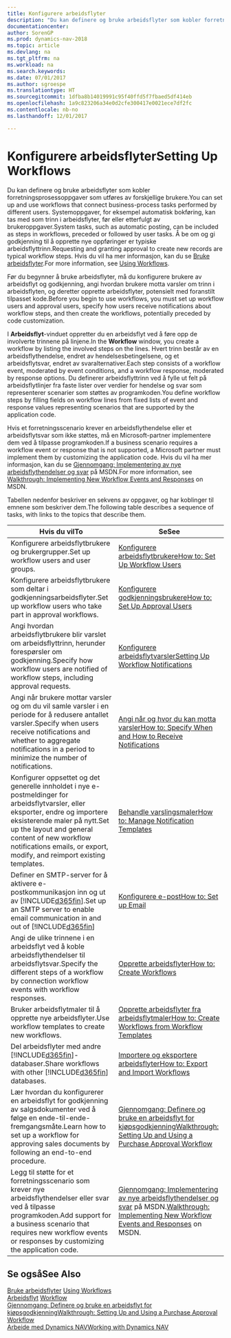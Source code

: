 ```yaml
---
title: Konfigurere arbeidsflyter
description: "Du kan definere og bruke arbeidsflyter som kobler forretningsprosessoppgaver som utføres av forskjellige brukere. Systemoppgaver, for eksempel automatisk bokføring, kan tas med som trinn i arbeidsflyter, før eller etterfulgt av brukeroppgaver. Å be om og gi godkjenning til å opprette nye oppføringer er typiske arbeidsflyttrinn."
documentationcenter: 
author: SorenGP
ms.prod: dynamics-nav-2018
ms.topic: article
ms.devlang: na
ms.tgt_pltfrm: na
ms.workload: na
ms.search.keywords: 
ms.date: 07/01/2017
ms.author: sgroespe
ms.translationtype: HT
ms.sourcegitcommit: 1dfba8b14019991c95f40ffd5f7fbaed5df414eb
ms.openlocfilehash: 1a9c823206a34e0d2cfe300417e0021ece7df2fc
ms.contentlocale: nb-no
ms.lasthandoff: 12/01/2017

---
```

# <a name="setting-up-workflows"></a><span data-ttu-id="55a57-105">Konfigurere arbeidsflyter</span><span class="sxs-lookup"><span data-stu-id="55a57-105">Setting Up Workflows</span></span>
<span data-ttu-id="55a57-106">Du kan definere og bruke arbeidsflyter som kobler forretningsprosessoppgaver som utføres av forskjellige brukere.</span><span class="sxs-lookup"><span data-stu-id="55a57-106">You can set up and use workflows that connect business-process tasks performed by different users.</span></span> <span data-ttu-id="55a57-107">Systemoppgaver, for eksempel automatisk bokføring, kan tas med som trinn i arbeidsflyter, før eller etterfulgt av brukeroppgaver.</span><span class="sxs-lookup"><span data-stu-id="55a57-107">System tasks, such as automatic posting, can be included as steps in workflows, preceded or followed by user tasks.</span></span> <span data-ttu-id="55a57-108">Å be om og gi godkjenning til å opprette nye oppføringer er typiske arbeidsflyttrinn.</span><span class="sxs-lookup"><span data-stu-id="55a57-108">Requesting and granting approval to create new records are typical workflow steps.</span></span> <span data-ttu-id="55a57-109">Hvis du vil ha mer informasjon, kan du se [Bruke arbeidsflyter](across-use-workflows.md).</span><span class="sxs-lookup"><span data-stu-id="55a57-109">For more information, see [Using Workflows](across-use-workflows.md).</span></span>  

 <span data-ttu-id="55a57-110">Før du begynner å bruke arbeidsflyter, må du konfigurere brukere av arbeidsflyt og godkjenning, angi hvordan brukere motta varsler om trinn i arbeidsflyten, og deretter opprette arbeidsflyter, potensielt med foranstilt tilpasset kode.</span><span class="sxs-lookup"><span data-stu-id="55a57-110">Before you begin to use workflows, you must set up workflow users and approval users, specify how users receive notifications about workflow steps, and then create the workflows, potentially preceded by code customization.</span></span>  

 <span data-ttu-id="55a57-111">I **Arbeidsflyt**-vinduet oppretter du en arbeidsflyt ved å føre opp de involverte trinnene på linjene.</span><span class="sxs-lookup"><span data-stu-id="55a57-111">In the **Workflow** window, you create a workflow by listing the involved steps on the lines.</span></span> <span data-ttu-id="55a57-112">Hvert trinn består av en arbeidsflythendelse, endret av hendelsesbetingelsene, og et arbeidsflytsvar, endret av svaralternativer.</span><span class="sxs-lookup"><span data-stu-id="55a57-112">Each step consists of a workflow event, moderated by event conditions, and a workflow response, moderated by response options.</span></span> <span data-ttu-id="55a57-113">Du definerer arbeidsflyttrinn ved å fylle ut felt på arbeidsflytlinjer fra faste lister over verdier for hendelse og svar som representerer scenarier som støttes av programkoden.</span><span class="sxs-lookup"><span data-stu-id="55a57-113">You define workflow steps by filling fields on workflow lines from fixed lists of event and response values representing scenarios that are supported by the application code.</span></span>  

 <span data-ttu-id="55a57-114">Hvis et forretningsscenario krever en arbeidsflythendelse eller et arbeidsflytsvar som ikke støttes, må en Microsoft-partner implementere dem ved å tilpasse programkoden.</span><span class="sxs-lookup"><span data-stu-id="55a57-114">If a business scenario requires a workflow event or response that is not supported, a Microsoft partner must implement them by customizing the application code.</span></span> <span data-ttu-id="55a57-115">Hvis du vil ha mer informasjon, kan du se [Gjennomgang: Implementering av nye arbeidsflythendelser og svar](https://msdn.microsoft.com/en-us/library/mt574349.aspx) på MSDN.</span><span class="sxs-lookup"><span data-stu-id="55a57-115">For more information, see [Walkthrough: Implementing New Workflow Events and Responses](https://msdn.microsoft.com/en-us/library/mt574349.aspx) on MSDN.</span></span>

 <span data-ttu-id="55a57-116">Tabellen nedenfor beskriver en sekvens av oppgaver, og har koblinger til emnene som beskriver dem.</span><span class="sxs-lookup"><span data-stu-id="55a57-116">The following table describes a sequence of tasks, with links to the topics that describe them.</span></span>  

|<span data-ttu-id="55a57-117">**Hvis du vil**</span><span class="sxs-lookup"><span data-stu-id="55a57-117">**To**</span></span>|<span data-ttu-id="55a57-118">**Se**</span><span class="sxs-lookup"><span data-stu-id="55a57-118">**See**</span></span>|  
|------------|-------------|  
|<span data-ttu-id="55a57-119">Konfigurere arbeidsflytbrukere og brukergrupper.</span><span class="sxs-lookup"><span data-stu-id="55a57-119">Set up workflow users and user groups.</span></span>|[<span data-ttu-id="55a57-120">Konfigurere arbeidsflytbrukere</span><span class="sxs-lookup"><span data-stu-id="55a57-120">How to: Set Up Workflow Users</span></span>](across-how-to-set-up-workflow-users.md)|  
|<span data-ttu-id="55a57-121">Konfigurere arbeidsflytbrukere som deltar i godkjenningsarbeidsflyter.</span><span class="sxs-lookup"><span data-stu-id="55a57-121">Set up workflow users who take part in approval workflows.</span></span>|[<span data-ttu-id="55a57-122">Konfigurere godkjenningsbrukere</span><span class="sxs-lookup"><span data-stu-id="55a57-122">How to: Set Up Approval Users</span></span>](across-how-to-set-up-approval-users.md)|  
|<span data-ttu-id="55a57-123">Angi hvordan arbeidsflytbrukere blir varslet om arbeidsflyttrinn, herunder forespørsler om godkjenning.</span><span class="sxs-lookup"><span data-stu-id="55a57-123">Specify how workflow users are notified of workflow steps, including approval requests.</span></span>|[<span data-ttu-id="55a57-124">Konfigurere arbeidsflytvarsler</span><span class="sxs-lookup"><span data-stu-id="55a57-124">Setting Up Workflow Notifications</span></span>](across-setting-up-workflow-notifications.md)|  
|<span data-ttu-id="55a57-125">Angi når brukere mottar varsler og om du vil samle varsler i en periode for å redusere antallet varsler.</span><span class="sxs-lookup"><span data-stu-id="55a57-125">Specify when users receive notifications and whether to aggregate notifications in a period to minimize the number of notifications.</span></span>|[<span data-ttu-id="55a57-126">Angi når og hvor du kan motta varsler</span><span class="sxs-lookup"><span data-stu-id="55a57-126">How to: Specify When and How to Receive Notifications</span></span>](across-how-to-specify-when-and-how-to-receive-notifications.md)|  
|<span data-ttu-id="55a57-127">Konfigurer oppsettet og det generelle innholdet i nye e-postmeldinger for arbeidsflytvarsler, eller eksporter, endre og importere eksisterende maler på nytt.</span><span class="sxs-lookup"><span data-stu-id="55a57-127">Set up the layout and general content of new workflow notifications emails, or export, modify, and reimport existing templates.</span></span>|[<span data-ttu-id="55a57-128">Behandle varslingsmaler</span><span class="sxs-lookup"><span data-stu-id="55a57-128">How to: Manage Notification Templates</span></span>](across-how-to-manage-notification-templates.md)|  
|<span data-ttu-id="55a57-129">Definer en SMTP-server for å aktivere e-postkommunikasjon inn og ut av [!INCLUDE[d365fin](includes/d365fin_md.md)].</span><span class="sxs-lookup"><span data-stu-id="55a57-129">Set up an SMTP server to enable email communication in and out of [!INCLUDE[d365fin](includes/d365fin_md.md)]</span></span>|[<span data-ttu-id="55a57-130">Konfigurere e-post</span><span class="sxs-lookup"><span data-stu-id="55a57-130">How to: Set up Email</span></span>](madeira-how-setup-email.md)|
|<span data-ttu-id="55a57-131">Angi de ulike trinnene i en arbeidsflyt ved å koble arbeidsflythendelser til arbeidsflytsvar.</span><span class="sxs-lookup"><span data-stu-id="55a57-131">Specify the different steps of a workflow by connection workflow events with workflow responses.</span></span>|[<span data-ttu-id="55a57-132">Opprette arbeidsflyter</span><span class="sxs-lookup"><span data-stu-id="55a57-132">How to: Create Workflows</span></span>](across-how-to-create-workflows.md)|  
|<span data-ttu-id="55a57-133">Bruker arbeidsflytmaler til å opprette nye arbeidsflyter.</span><span class="sxs-lookup"><span data-stu-id="55a57-133">Use workflow templates to create new workflows.</span></span>|[<span data-ttu-id="55a57-134">Opprette arbeidsflyter fra arbeidsflytmaler</span><span class="sxs-lookup"><span data-stu-id="55a57-134">How to: Create Workflows from Workflow Templates</span></span>](across-how-to-create-workflows-from-workflow-templates.md)|  
|<span data-ttu-id="55a57-135">Del arbeidsflyter med andre [!INCLUDE[d365fin](includes/d365fin_md.md)]-databaser.</span><span class="sxs-lookup"><span data-stu-id="55a57-135">Share workflows with other [!INCLUDE[d365fin](includes/d365fin_md.md)] databases.</span></span>|[<span data-ttu-id="55a57-136">Importere og eksportere arbeidsflyter</span><span class="sxs-lookup"><span data-stu-id="55a57-136">How to: Export and Import Workflows</span></span>](across-how-to-export-and-import-workflows.md)|  
|<span data-ttu-id="55a57-137">Lær hvordan du konfigurerer en arbeidsflyt for godkjenning av salgsdokumenter ved å følge en ende-til-ende-fremgangsmåte.</span><span class="sxs-lookup"><span data-stu-id="55a57-137">Learn how to set up a workflow for approving sales documents by following an end-to-end procedure.</span></span>|[<span data-ttu-id="55a57-138">Gjennomgang: Definere og bruke en arbeidsflyt for kjøpsgodkjenning</span><span class="sxs-lookup"><span data-stu-id="55a57-138">Walkthrough: Setting Up and Using a Purchase Approval Workflow</span></span>](walkthrough-setting-up-and-using-a-purchase-approval-workflow.md)|  
|<span data-ttu-id="55a57-139">Legg til støtte for et forretningsscenario som krever nye arbeidsflythendelser eller svar ved å tilpasse programkoden.</span><span class="sxs-lookup"><span data-stu-id="55a57-139">Add support for a business scenario that requires new workflow events or responses by customizing the application code.</span></span>|<span data-ttu-id="55a57-140">[Gjennomgang: Implementering av nye arbeidsflythendelser og svar](https://msdn.microsoft.com/en-us/library/mt574349.aspx) på MSDN.</span><span class="sxs-lookup"><span data-stu-id="55a57-140">[Walkthrough: Implementing New Workflow Events and Responses](https://msdn.microsoft.com/en-us/library/mt574349.aspx) on MSDN.</span></span>|  

## <a name="see-also"></a><span data-ttu-id="55a57-141">Se også</span><span class="sxs-lookup"><span data-stu-id="55a57-141">See Also</span></span>  
 <span data-ttu-id="55a57-142">[Bruke arbeidsflyter](across-use-workflows.md) </span><span class="sxs-lookup"><span data-stu-id="55a57-142">[Using Workflows](across-use-workflows.md) </span></span>  
 <span data-ttu-id="55a57-143">[Arbeidsflyt](across-workflow.md) </span><span class="sxs-lookup"><span data-stu-id="55a57-143">[Workflow](across-workflow.md) </span></span>  
 [<span data-ttu-id="55a57-144">Gjennomgang: Definere og bruke en arbeidsflyt for kjøpsgodkjenning</span><span class="sxs-lookup"><span data-stu-id="55a57-144">Walkthrough: Setting Up and Using a Purchase Approval Workflow</span></span>](walkthrough-setting-up-and-using-a-purchase-approval-workflow.md)  
 [<span data-ttu-id="55a57-145">Arbeide med Dynamics NAV</span><span class="sxs-lookup"><span data-stu-id="55a57-145">Working with Dynamics NAV</span></span>](ui-work-product.md)

